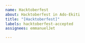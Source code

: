 ```yaml
---
name: Hacktoberfest
about: Hacktoberfest in Ado-Ekiti
title: "[Hacktoberfest]"
labels: hacktoberfest-accepted
assignees: emmanuelJet

---
```



